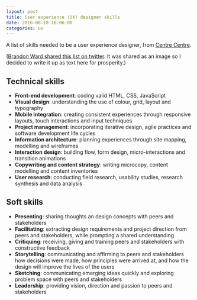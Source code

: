 ```yaml
---
layout: post  
title: User experience (UX) designer skills
date: 2016-08-18 16:06:00  
categories: ux
---
```


A list of skills needed to be a user experience designer, from [Centre Centre](http://centercentre.com/).

([Brandon Ward shared this list on twitter](https://twitter.com/uxward/status/763797497307246592/photo/1). It was shared as an image so I decided to write it up as text here for prosperity.)

## Technical skills

- **Front-end development**: coding valid HTML, CSS, JavaScript
- **Visual design**: understanding the use of colour, grid, layout and typography
- **Mobile integration**: creating consistent experiences through responsive layouts, touch interactions and input techniques
- **Project management**: incorporating iterative design, agile practices and software development life cycles
- **Information architecture**: planning experiences through site mapping, modelling and wireframes
- **Interaction design**: building flow, form design, micro-interactions and transition animations
- **Copywriting and content strategy**: writing microcopy, content modelling and content inventories
- **User research**: conducting field research, usability studies,  research synthesis and data analysis

## Soft skills

- **Presenting**: sharing thoughts an design concepts with peers and stakeholders
- **Facilitating**: extracting design requirements and project direction from peers and stakeholders, while prompting a shared understanding
- **Critiquing**: receiving, giving and training peers and stakeholders with constructive feedback
- **Storytelling**: communicating and affirming to peers and stakeholders how decisions were made, how principles were arrived at, and how the design will improve the lives of the users
- **Sketching**: communicating emerging ideas quickly and exploring problem space with peers and stakeholders
- **Leadership**: providing vision, direction and passion to peers and stakeholders

